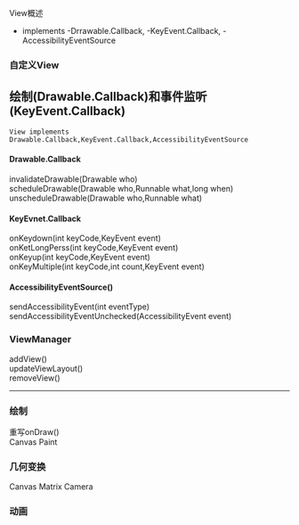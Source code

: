 View概述  
* implements 
-Drrawable.Callback,
-KeyEvent.Callback,
-AccessibilityEventSource  


### 自定义View  
## 绘制(Drawable.Callback)和事件监听(KeyEvent.Callback)
```
View implements Drawable.Callback,KeyEvent.Callback,AccessibilityEventSource
```

#### Drawable.Callback
invalidateDrawable(Drawable who)  
scheduleDrawable(Drawable who,Runnable what,long when)  
unscheduleDrawable(Drawable who,Runnable what)

#### KeyEvnet.Callback
onKeydown(int keyCode,KeyEvent event)  
onKetLongPerss(int keyCode,KeyEvent event)  
onKeyup(int keyCode,KeyEvent event)  
onKeyMultiple(int keyCode,int count,KeyEvent event)

#### AccessibilityEventSource()
sendAccessibilityEvent(int eventType)  
sendAccessibilityEventUnchecked(AccessibilityEvent event)  

### ViewManager
addView()  
updateViewLayout()  
removeView()

---
### 绘制
重写onDraw()  
Canvas Paint


### 几何变换
Canvas Matrix Camera


### 动画